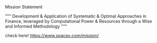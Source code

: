 
Mission Statement


""" Development & Application of Systematic & Optimal Approaches in Finance, leveraged by Computational Power & Resources through a Wise and Informed Methodology """

check here! https://www.spacex.com/mission/
